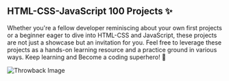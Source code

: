 ## HTML-CSS-JavaScript 100 Projects ✨ 

Whether you're a fellow developer reminiscing about your own first projects or a beginner eager to dive into HTML-CSS and JavaScript, these projects are not just a showcase but an invitation for you. Feel free to leverage these projects as a hands-on learning resource and a practice ground in various ways. Keep learning and Become a coding superhero! 🚀

![Throwback Image](https://github.com/ranawebpro/MyFirst-HTML-CSS-JavaScript-100-Projects_2021-2022-Throwback/blob/main/html-css-js-banner.png?raw=true?)
